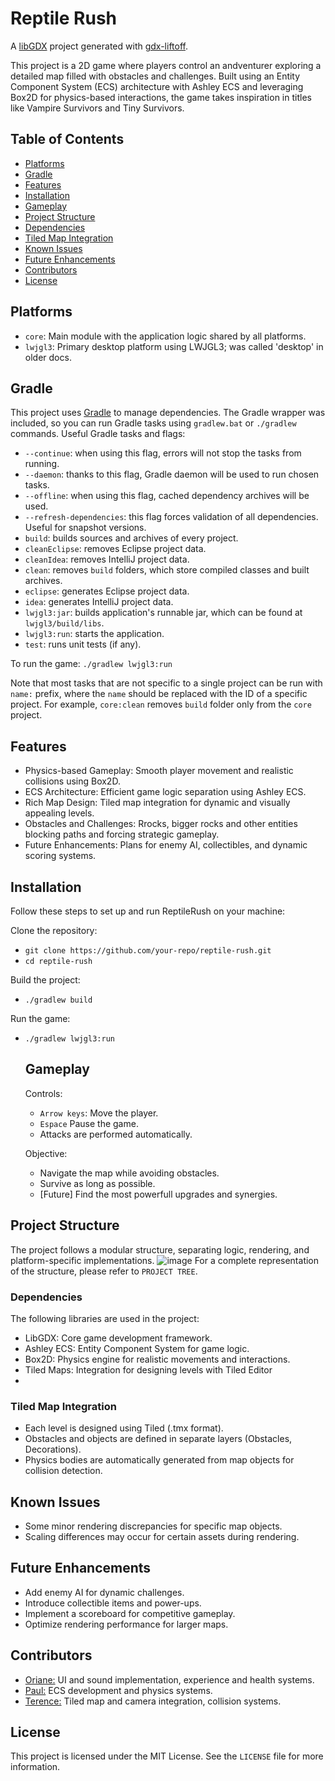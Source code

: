 # Reptile Rush

A [libGDX](https://libgdx.com/) project generated with [gdx-liftoff](https://github.com/libgdx/gdx-liftoff).

This project is a 2D game where players control an andventurer exploring a detailed map filled with obstacles and challenges. Built using an Entity Component System (ECS) architecture with Ashley ECS and leveraging Box2D for physics-based interactions, the game takes inspiration in titles like Vampire Survivors and Tiny Survivors.

## Table of Contents

- [Platforms](#platforms)
- [Gradle](#gradle)
- [Features](#features)
- [Installation](#installation)
- [Gameplay](#gameplay)
- [Project Structure](#project-structure)
- [Dependencies](#dependencies)
- [Tiled Map Integration](#tiled-map-integration)
- [Known Issues](#known-issues)
- [Future Enhancements](#future-enhancements)
- [Contributors](#contributors)
- [License](#license)
  
## Platforms

- `core`: Main module with the application logic shared by all platforms.
- `lwjgl3`: Primary desktop platform using LWJGL3; was called 'desktop' in older docs.

## Gradle

This project uses [Gradle](https://gradle.org/) to manage dependencies.
The Gradle wrapper was included, so you can run Gradle tasks using `gradlew.bat` or `./gradlew` commands.
Useful Gradle tasks and flags:

- `--continue`: when using this flag, errors will not stop the tasks from running.
- `--daemon`: thanks to this flag, Gradle daemon will be used to run chosen tasks.
- `--offline`: when using this flag, cached dependency archives will be used.
- `--refresh-dependencies`: this flag forces validation of all dependencies. Useful for snapshot versions.
- `build`: builds sources and archives of every project.
- `cleanEclipse`: removes Eclipse project data.
- `cleanIdea`: removes IntelliJ project data.
- `clean`: removes `build` folders, which store compiled classes and built archives.
- `eclipse`: generates Eclipse project data.
- `idea`: generates IntelliJ project data.
- `lwjgl3:jar`: builds application's runnable jar, which can be found at `lwjgl3/build/libs`.
- `lwjgl3:run`: starts the application.
- `test`: runs unit tests (if any).

To run the game:
`./gradlew lwjgl3:run`

Note that most tasks that are not specific to a single project can be run with `name:` prefix, where the `name` should be replaced with the ID of a specific project.
For example, `core:clean` removes `build` folder only from the `core` project.

## Features

- Physics-based Gameplay: Smooth player movement and realistic collisions using Box2D.
- ECS Architecture: Efficient game logic separation using Ashley ECS.
- Rich Map Design: Tiled map integration for dynamic and visually appealing levels.
- Obstacles and Challenges: Rrocks, bigger rocks and other entities blocking paths and forcing strategic gameplay.
- Future Enhancements: Plans for enemy AI, collectibles, and dynamic scoring systems.

## Installation

Follow these steps to set up and run ReptileRush on your machine:

Clone the repository:
- `git clone https://github.com/your-repo/reptile-rush.git`
-  `cd reptile-rush`

Build the project:
- `./gradlew build`

Run the game:
- `./gradlew lwjgl3:run`

  ## Gameplay

  Controls:
  - `Arrow keys`: Move the player.
  - `Espace` Pause the game.
  - Attacks are performed automatically.
 
  Objective:
  - Navigate the map while avoiding obstacles.
  - Survive as long as possible.
  - [Future] Find the most powerfull upgrades and synergies.

## Project Structure

The project follows a modular structure, separating logic, rendering, and platform-specific implementations.
![image](https://github.com/user-attachments/assets/54bcfaa3-97d6-4f9c-8466-4ada6ec76ddf)
For a complete representation of the structure, please refer to `PROJECT TREE`.


### Dependencies 

The following libraries are used in the project:
- LibGDX: Core game development framework.
- Ashley ECS: Entity Component System for game logic.
- Box2D: Physics engine for realistic movements and interactions.
- Tiled Maps: Integration for designing levels with Tiled Editor
- 
### Tiled Map Integration

- Each level is designed using Tiled (.tmx format).
- Obstacles and objects are defined in separate layers (Obstacles, Decorations).
- Physics bodies are automatically generated from map objects for collision detection.

## Known Issues 

- Some minor rendering discrepancies for specific map objects.
- Scaling differences may occur for certain assets during rendering.

## Future Enhancements 

- Add enemy AI for dynamic challenges.
- Introduce collectible items and power-ups.
- Implement a scoreboard for competitive gameplay.
- Optimize rendering performance for larger maps.

## Contributors 
- [Oriane:](https://github.com/orianecorral) UI and sound implementation, experience and health systems.
- [Paul:](https://github.com/PaulDecauchy) ECS development and physics systems.
- [Terence:](https://github.com/Devkniz) Tiled map and camera integration, collision systems.

## License
This project is licensed under the MIT License. See the `LICENSE` file for more information.

